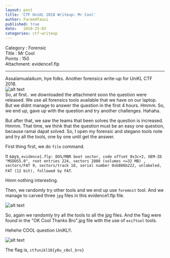 ```yaml
---
layout: post
title: 'CTF UniKL 2018 Writeup: Mr Cool'
author: Fareedfauzi
published: true
date:   2018-25-03
categories: ctf-writeup
---
```


Category : Forensic<br>
Title : Mr Cool<br>
Points : 150<br>
Attachment: evidence1.flp<br>

---

Assalamualaikum, hye folks. Another forensics write-up for UniKL CTF 2018. 
<br>
![alt text](https://github.com/fareedfauzi/sig-fstm.github.io/blob/master/assets/img/Forensics_Mr_Cool%20.png)
<br>
So, at first.. we downloaded the attachment soon the question were released. We use all forensics tools available that we have on our laptop. But we didnt manage to answer the question in the first 4 hours. Hmmm. So, we end up, gave up with the question and try another challenges. Hahaha. 

But after that, we saw the teams that been solves the question is increased. Hmmm. That time, we think that the question must be an easy one question, because ramai dapat solved. So, I open my forensic and stegano tools note and try all the tools, one by one until get the answer. 

First thing first, we do `file` command. 

It says, `evidence1.flp: DOS/MBR boot sector, code offset 0x3c+2, OEM-ID "MSDOS5.0", root entries 224, sectors 2880 (volumes <=32 MB) , sectors/FAT 9, sectors/track 18, serial number 0xb886b222, unlabeled, FAT (12 bit), followed by FAT`. 

Hmm nothing interesting.

Then, we randomly try other tools and we end up use `foremost` tool. And we manage to carved three `jpg` files in this evidence1.flp file.

![alt text](https://github.com/fareedfauzi/sig-fstm.github.io/blob/master/assets/img/3-jpeg-files.png)

So, again we randomly try all the tools to all the jpg files. And the flag were found in the "OK Cool Thanks Bro".jpg file with the use of `exiftool` tools.

Hehehe COOL question UniKL!!.

![alt text](https://github.com/fareedfauzi/sig-fstm.github.io/blob/master/assets/img/flag-mrcool.png)


The flag is, `ctfunikl18{y0u_c0ol_bro}`


